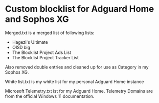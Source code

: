 # Custom blocklist for Adguard Home and Sophos XG

Merged.txt is a merged list of following lists: 
- Hagezi's Ultimate
- OISD big
- The Blocklist Project Ads List
- The Blocklist Project Tracker List

Also removed double entries and cleaned up for use as Category in my Sophos XG.

White list.txt is my white list for my personal Adguard Home instance 

Microsoft Telemetry.txt ist for my Adguard Home. Telemetry Domains are from the official Windows 11 documentation.

